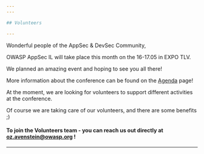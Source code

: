 ```yaml
---
---

## Volunteers

---
```


Wonderful people of the AppSec & DevSec Community,

OWASP AppSec IL will take place this month on the 16-17.05 in EXPO TLV.

We planned an amazing event and hoping to see you all there!

More information about the conference can be found on the [Agenda](Agenda) page!

At the moment, we are looking for volunteers to support different activities at the conference.

Of course we are taking care of our volunteers, and there are some benefits ;)








#### To join the Volunteers team - you can reach us out directly at oz.avenstein@owasp.org !






---
